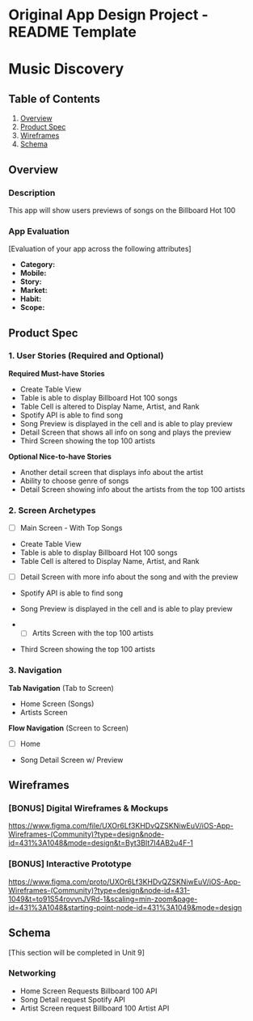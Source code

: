 Original App Design Project - README Template
===

# Music Discovery

## Table of Contents

1. [Overview](#Overview)
2. [Product Spec](#Product-Spec)
3. [Wireframes](#Wireframes)
4. [Schema](#Schema)

## Overview

### Description

This app will show users previews of songs on the Billboard Hot 100

### App Evaluation

[Evaluation of your app across the following attributes]
- **Category:**
- **Mobile:**
- **Story:**
- **Market:**
- **Habit:**
- **Scope:**

## Product Spec

### 1. User Stories (Required and Optional)

**Required Must-have Stories**

* Create Table View
* Table is able to display Billboard Hot 100 songs
* Table Cell is altered to Display Name, Artist, and Rank
* Spotify API is able to find song
* Song Preview is displayed in the cell and is able to play preview
* Detail Screen that shows all info on song and plays the preview
* Third Screen showing the top 100 artists

**Optional Nice-to-have Stories**

* Another detail screen that displays info about the artist
* Ability to choose genre of songs
* Detail Screen showing info about the artists from the top 100 artists

### 2. Screen Archetypes

- [ ] Main Screen - With Top Songs
* Create Table View
* Table is able to display Billboard Hot 100 songs
* Table Cell is altered to Display Name, Artist, and Rank
  
- [ ] Detail Screen with more info about the song and with the preview
* Spotify API is able to find song
* Song Preview is displayed in the cell and is able to play preview

* - [ ] Artits Screen with the top 100 artists
* Third Screen showing the top 100 artists

### 3. Navigation

**Tab Navigation** (Tab to Screen)

* Home Screen (Songs)
* Artists Screen

**Flow Navigation** (Screen to Screen)

- [ ] Home
* Song Detail Screen w/ Preview

## Wireframes

### [BONUS] Digital Wireframes & Mockups
https://www.figma.com/file/UXOr6Lf3KHDvQZSKNiwEuV/iOS-App-Wireframes-(Community)?type=design&node-id=431%3A1048&mode=design&t=Byt3BIt7I4AB2u4F-1

### [BONUS] Interactive Prototype
https://www.figma.com/proto/UXOr6Lf3KHDvQZSKNiwEuV/iOS-App-Wireframes-(Community)?type=design&node-id=431-1049&t=to91S54rovvnJVRd-1&scaling=min-zoom&page-id=431%3A1048&starting-point-node-id=431%3A1049&mode=design

## Schema 

[This section will be completed in Unit 9]

### Networking

- Home Screen Requests Billboard 100 API
- Song Detail request Spotify API
- Artist Screen request Billboard 100 Artist API
